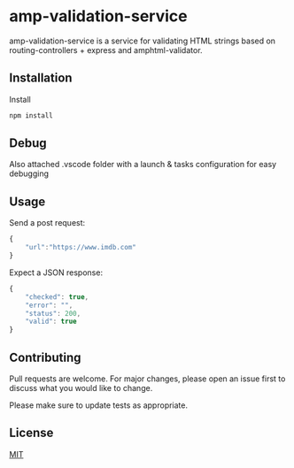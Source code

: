 # amp-validation-service

amp-validation-service is a service for validating HTML strings based on routing-controllers + express and amphtml-validator.

## Installation

Install

```bash
npm install
```

## Debug

Also attached .vscode folder with a launch & tasks configuration for easy debugging

## Usage

Send a post request:

```javascript
{
	"url":"https://www.imdb.com"
}
```

Expect a JSON response:

```javascript
{
    "checked": true,
    "error": "",
    "status": 200,
    "valid": true
}
```

## Contributing

Pull requests are welcome. For major changes, please open an issue first to discuss what you would like to change.

Please make sure to update tests as appropriate.

## License

[MIT](https://choosealicense.com/licenses/mit/)
